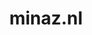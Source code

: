 ---
layout: post
title: "minaz.nl"
internal_url: "/dutchgov/minaz.nl.html"
subdomains_count: 12
all_subdomains_count: 44
urls_count: 5
ssl_rank: 0
http_rank: 86.4
url_link: /data/minaz.nl/urls.txt
all_subdomains_link: /data/minaz.nl/all_subdomains.txt
subdomains_link: /data/minaz.nl/subdomains.txt
categories: dutchgov
---
